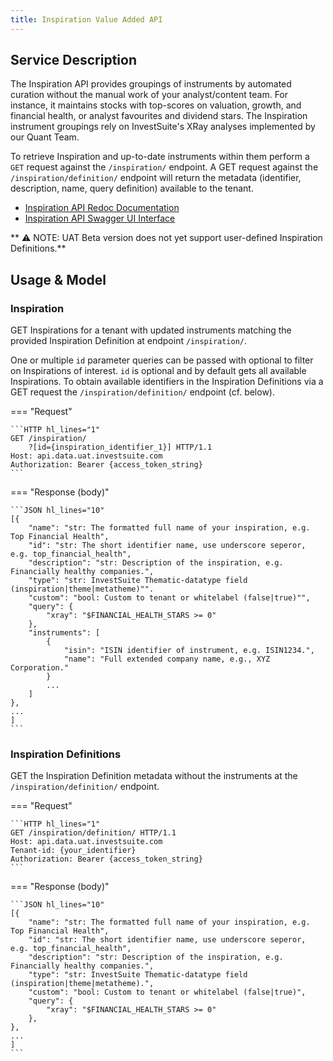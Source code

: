 ```yaml
---
title: Inspiration Value Added API
---
```


## Service Description

The Inspiration API provides groupings of instruments by automated curation without the manual work of your analyst/content team. For instance, it maintains stocks with top-scores on valuation, growth, and financial health, or analyst favourites and dividend stars. The Inspiration instrument groupings rely on InvestSuite's XRay analyses implemented by our Quant Team.

To retrieve Inspiration and up-to-date instruments within them perform a `GET` request against the  `/inspiration/` endpoint.
A GET request against the `/inspiration/definition/` endpoint will return the metadata (identifier, description, name, query definition) available to the tenant.

- [Inspiration API Redoc Documentation](https://api.data.uat.investsuite.com/redoc#tag/Inspiration)
- [Inspiration API Swagger UI Interface](https://api.data.uat.investsuite.com/docs#/Inspiration/)

** ⚠️ NOTE: UAT Beta version does not yet support user-defined Inspiration Definitions.**

## Usage & Model

### Inspiration
GET Inspirations for a tenant with updated instruments matching the provided Inspiration Definition at endpoint `/inspiration/`.

One or multiple `id` parameter queries can be passed with optional to filter on Inspirations of interest.
`id` is optional and by default gets all available Inspirations.
To obtain available identifiers in the Inspiration Definitions via a GET request the `/inspiration/definition/` endpoint (cf. below).

=== "Request"

    ```HTTP hl_lines="1"
    GET /inspiration/
        ?[id={inspiration_identifier_1}] HTTP/1.1
    Host: api.data.uat.investsuite.com
    Authorization: Bearer {access_token_string}
    ```

=== "Response (body)"

    ```JSON hl_lines="10"
    [{
        "name": "str: The formatted full name of your inspiration, e.g. Top Financial Health",
        "id": "str: The short identifier name, use underscore seperor, e.g. top_financial_health",
        "description": "str: Description of the inspiration, e.g. Financially healthy companies.",
        "type": "str: InvestSuite Thematic-datatype field (inspiration|theme|metatheme)"".
        "custom": "bool: Custom to tenant or whitelabel (false|true)"",
        "query": {
            "xray": "$FINANCIAL_HEALTH_STARS >= 0"
        },
        "instruments": [
            {
                "isin": "ISIN identifier of instrument, e.g. ISIN1234.",
                "name": "Full extended company name, e.g., XYZ Corporation."
            }
            ...
        ]
    },
    ...
    ]
    ```

### Inspiration Definitions
GET the Inspiration Definition metadata without the instruments at the `/inspiration/definition/` endpoint.

=== "Request"

    ```HTTP hl_lines="1"
    GET /inspiration/definition/ HTTP/1.1
    Host: api.data.uat.investsuite.com
    Tenant-id: {your_identifier}
    Authorization: Bearer {access_token_string}
    ```

=== "Response (body)"

    ```JSON hl_lines="10"
    [{
        "name": "str: The formatted full name of your inspiration, e.g. Top Financial Health",
        "id": "str: The short identifier name, use underscore seperor, e.g. top_financial_health",
        "description": "str: Description of the inspiration, e.g. Financially healthy companies.",
        "type": "str: InvestSuite Thematic-datatype field (inspiration|theme|metatheme).",
        "custom": "bool: Custom to tenant or whitelabel (false|true)",
        "query": {
            "xray": "$FINANCIAL_HEALTH_STARS >= 0"
        },
    },
    ...
    ]
    ```

<!-- ## Inspiration Definition specification
TODO add more info on query language and potential datasource targets. -->
